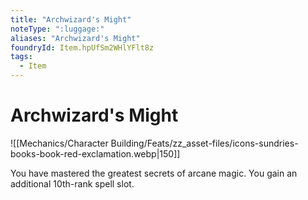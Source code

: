 ```yaml
---
title: "Archwizard's Might"
noteType: ":luggage:"
aliases: "Archwizard's Might"
foundryId: Item.hpUfSm2WHlYFlt8z
tags:
  - Item
---
```


# Archwizard's Might
![[Mechanics/Character Building/Feats/zz_asset-files/icons-sundries-books-book-red-exclamation.webp|150]]

You have mastered the greatest secrets of arcane magic. You gain an additional 10th-rank spell slot.
